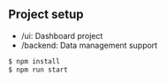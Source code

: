 ## Project setup
 - /ui: Dashboard project
 - /backend: Data management support

```bash
$ npm install
$ npm run start
```
